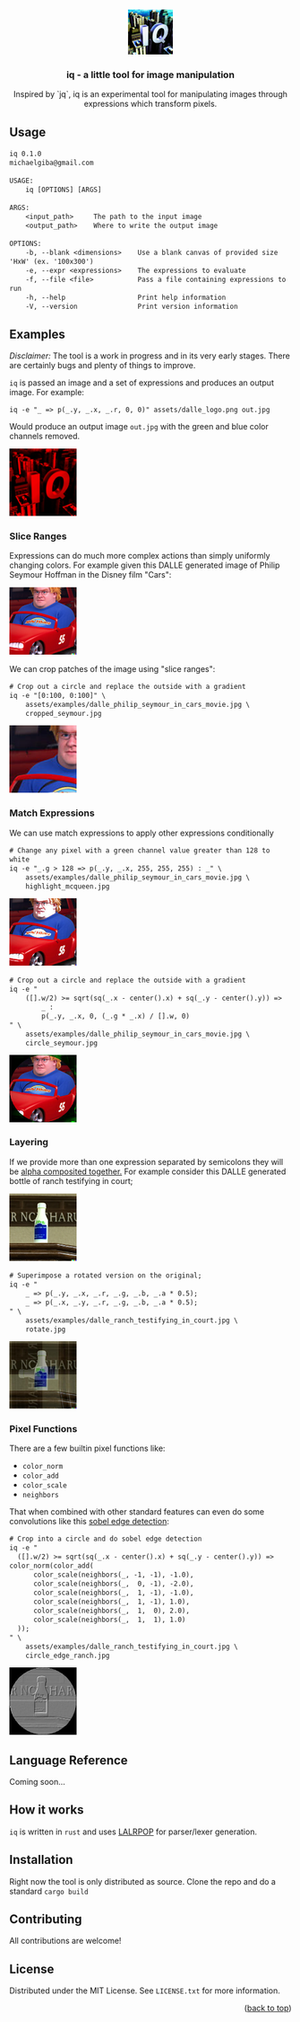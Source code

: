 
<a name="readme-top"></a>


<br />
<div align="center">
  <a href="https://github.com/michaelgiba/iq">
    <img src="assets/dalle_logo.png" alt="Logo" width="80" height="80">
  </a>

<h3 align="center">iq - a little tool for image manipulation</h3>

  <p align="center">
    Inspired by `jq`, iq is an experimental tool for manipulating images through expressions which transform pixels.
  </p>
</div>

## Usage

```
iq 0.1.0
michaelgiba@gmail.com

USAGE:
    iq [OPTIONS] [ARGS]

ARGS:
    <input_path>     The path to the input image
    <output_path>    Where to write the output image

OPTIONS:
    -b, --blank <dimensions>    Use a blank canvas of provided size 'HxW' (ex. '100x300')
    -e, --expr <expressions>    The expressions to evaluate
    -f, --file <file>           Pass a file containing expressions to run
    -h, --help                  Print help information
    -V, --version               Print version information
```


## Examples

*Disclaimer:* The tool is a work in progress and in its very early stages. There are certainly bugs and plenty of things to improve.

`iq` is passed an image and a set of expressions and produces an output image. For example:

```
iq -e "_ => p(_.y, _.x, _.r, 0, 0)" assets/dalle_logo.png out.jpg
```

Would produce an output image `out.jpg` with the green and blue color channels removed.

<a href="https://github.com/michaelgiba/iq">
<img src="assets/examples/ex1_dalle_red.jpg" alt="Logo" width="120" height="120">
</a>

### Slice Ranges

Expressions can do much more complex actions than simply uniformly changing colors. For example given this DALLE generated image of Philip Seymour Hoffman in the Disney film "Cars":

<a href="https://github.com/michaelgiba/iq">
<img src="assets/examples/dalle_philip_seymour_in_cars_movie.jpg" alt="Logo" width="120" height="120">
</a>

We can crop patches of the image using "slice ranges":

```
# Crop out a circle and replace the outside with a gradient
iq -e "[0:100, 0:100]" \
    assets/examples/dalle_philip_seymour_in_cars_movie.jpg \
    cropped_seymour.jpg
```

<a href="https://github.com/michaelgiba/iq">
<img src="assets/examples/ex2_cropped_seymour.jpg" alt="Logo" width="120" height="120">
</a>

### Match Expressions

We can use match expressions to apply other expressions conditionally

```
# Change any pixel with a green channel value greater than 128 to white
iq -e "_.g > 128 => p(_.y, _.x, 255, 255, 255) : _" \
    assets/examples/dalle_philip_seymour_in_cars_movie.jpg \
    highlight_mcqueen.jpg
```
<a href="https://github.com/michaelgiba/iq">
<img src="assets/examples/ex2_highlight_mcqueen.jpg" alt="Logo" width="120" height="120">
</a>

```
# Crop out a circle and replace the outside with a gradient
iq -e "
    ([].w/2) >= sqrt(sq(_.x - center().x) + sq(_.y - center().y)) =>
        _ :
        p(_.y, _.x, 0, (_.g * _.x) / [].w, 0)
" \
    assets/examples/dalle_philip_seymour_in_cars_movie.jpg \
    circle_seymour.jpg
```
<a href="https://github.com/michaelgiba/iq">
<img src="assets/examples/ex2_circle_seymour.jpg" alt="Logo" width="120" height="120">
</a>


### Layering

If we provide more than one expression separated by semicolons they will be <a href="https://en.wikipedia.org/wiki/Alpha_compositing">alpha composited together.</a> For example consider this DALLE
generated bottle of ranch testifying in court;

<a href="https://github.com/michaelgiba/iq">
<img src="assets/examples/dalle_ranch_testifying_in_court.jpg" alt="Logo" width="120" height="120">
</a>


```
# Superimpose a rotated version on the original;
iq -e "
    _ => p(_.y, _.x, _.r, _.g, _.b, _.a * 0.5);
    _ => p(_.x, _.y, _.r, _.g, _.b, _.a * 0.5);
" \
    assets/examples/dalle_ranch_testifying_in_court.jpg \
    rotate.jpg
```
<a href="https://github.com/michaelgiba/iq">
<img src="assets/examples/ex3_rotate_ranch.jpg" alt="Logo" width="120" height="120">
</a>


### Pixel Functions

There are a few builtin pixel functions like:
- `color_norm`
- `color_add`
- `color_scale`
- `neighbors`

That when combined with other standard features can even do some convolutions like this <a href="https://en.wikipedia.org/wiki/Sobel_operator"> sobel edge
detection</a>:

```
# Crop into a circle and do sobel edge detection
iq -e "
  ([].w/2) >= sqrt(sq(_.x - center().x) + sq(_.y - center().y)) => color_norm(color_add(
      color_scale(neighbors(_, -1, -1), -1.0),
      color_scale(neighbors(_,  0, -1), -2.0),
      color_scale(neighbors(_,  1, -1), -1.0),
      color_scale(neighbors(_,  1, -1), 1.0),
      color_scale(neighbors(_,  1,  0), 2.0),
      color_scale(neighbors(_,  1,  1), 1.0)
  ));
" \
    assets/examples/dalle_ranch_testifying_in_court.jpg \
    circle_edge_ranch.jpg
```
<a href="https://github.com/michaelgiba/iq">
<img src="assets/examples/ex4_circle_edge_range.jpg" alt="Logo" width="120" height="120">
</a>


## Language Reference

Coming soon...

## How it works

`iq` is written in `rust` and uses <a href="https://github.com/lalrpop/lalrpop">LALRPOP</a> for parser/lexer generation.


## Installation

Right now the tool is only distributed as source. Clone the repo and do a standard `cargo build`

## Contributing

All contributions are welcome!


## License

Distributed under the MIT License. See `LICENSE.txt` for more information.

<p align="right">(<a href="#readme-top">back to top</a>)</p>

